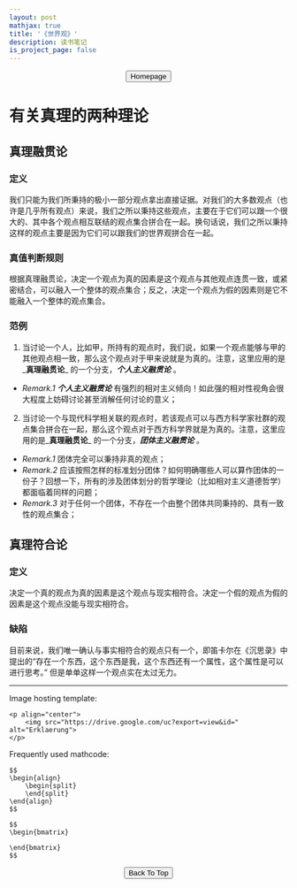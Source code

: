 ```yaml
---
layout: post
mathjax: true
title: '《世界观》'
description: 读书笔记
is_project_page: false
---
```



<p style="text-align:center;">
<button type="button" onclick="window.location.href='index.html';">Homepage</button>
</p>

# 有关真理的两种理论
## 真理融贯论
### 定义
我们只能为我们所秉持的极小一部分观点拿出直接证据。对我们的大多数观点（也许是几乎所有观点）来说，我们之所以秉持这些观点，主要在于它们可以跟一个很大的、其中各个观点相互联结的观点集合拼合在一起。换句话说，我们之所以秉持这样的观点主要是因为它们可以跟我们的世界观拼合在一起。
### 真值判断规则
根据真理融贯论，决定一个观点为真的因素是这个观点与其他观点连贯一致，或紧密结合，可以融入一个整体的观点集合；反之，决定一个观点为假的因素则是它不能融入一个整体的观点集合。
### 范例
1. 当讨论一个人，比如甲，所持有的观点时，我们说，如果一个观点能够与甲的其他观点相一致，那么这个观点对于甲来说就是为真的。注意，这里应用的是_**真理融贯论**_ 的一个分支，_**个人主义融贯论**_ 。
  * _Remark.1_ _**个人主义融贯论**_ 有强烈的相对主义倾向！如此强的相对性视角会很大程度上妨碍讨论甚至消解任何讨论的意义；

2. 当讨论一个与现代科学相关联的观点时，若该观点可以与西方科学家社群的观点集合拼合在一起，那么这个观点对于西方科学界就是为真的。注意，这里应用的是_**真理融贯论**_ 的一个分支，_**团体主义融贯论**_ 。
  * _Remark.1_ 团体完全可以秉持非真的观点；
  * _Remark.2_ 应该按照怎样的标准划分团体？如何明确哪些人可以算作团体的一份子？回想一下，所有的涉及团体划分的哲学理论（比如相对主义道德哲学）都面临着同样的问题；
  * _Remark.3_ 对于任何一个团体，不存在一个由整个团体共同秉持的、具有一致性的观点集合；


## 真理符合论
### 定义
决定一个真的观点为真的因素是这个观点与现实相符合。决定一个假的观点为假的因素是这个观点没能与现实相符合。
### 缺陷
目前来说，我们唯一确认与事实相符合的观点只有一个，即笛卡尔在《沉思录》中提出的“存在一个东西，这个东西是我，这个东西还有一个属性，这个属性是可以进行思考。” 但是单单这样一个观点实在太过无力。

***

Image hosting template:

```
<p align="center">
    <img src="https://drive.google.com/uc?export=view&id=" alt="Erklaerung">
</p>
```

Frequently used mathcode:
```
$$
\begin{align}
    \begin{split}
    \end{split}
\end{align}
$$

$$
\begin{bmatrix}
       
\end{bmatrix}
$$

```

<p style="text-align:center;">
<button type="button" onclick="window.location.href='#top';">Back To Top</button>
<p>
